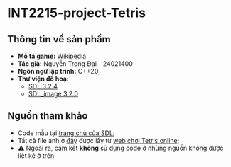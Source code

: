 # INT2215-project-Tetris

## Thông tin về sản phẩm
- **Mô tả game:** [Wikipedia](https://vi.wikipedia.org/wiki/Tetris)
- **Tác giả:** Nguyễn Trọng Đại - 24021400
- **Ngôn ngữ lập trình:** C++20
- **Thư viện đồ hoạ:**
  - [SDL 3.2.4](https://github.com/libsdl-org/SDL/releases/tag/release-3.2.4)
  - [SDL_image 3.2.0](https://github.com/libsdl-org/SDL_image/releases/tag/release-3.2.0)

## Nguồn tham khảo
- Code mẫu tại [trang chủ của SDL](https://examples.libsdl.org/SDL3/);
- Tất cả file ảnh ở [đây](src/images) được lấy từ [web chơi Tetris online](https://tetris.com/play-tetris/);
- ⚠️ Ngoài ra, cam kết **không** sử dụng code ở những nguồn không được liệt kê ở trên.

